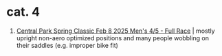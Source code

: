 # cat. 4
1. [Central Park Spring Classic Feb 8 2025 Men's 4/5 - Full Race](https://www.youtube.com/watch?v=9Ui8oKFMZAk) | mostly upright non-aero optimized positions and many people wobbling on their saddles (e.g. improper bike fit)